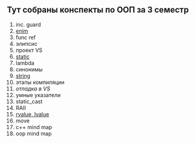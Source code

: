 ## Тут собраны конспекты по ООП за 3 семестр

1. inc. guard
2. [enim](https://github.com/fakokk/abstracts/blob/main/2_enum.md)
3. func ref
4. элипсис
5. проект VS
6. [static](https://github.com/fakokk/abstracts/blob/main/6_statiс.md)
7. lambda
8. синонимы
9. [string](https://github.com/fakokk/abstracts/blob/main/9_string.md)
10. этапы компиляции
11. *отладка в VS*
12. умные указатели
13. static_cast
14. RAII
15. [rvalue, lvalue](https://github.com/fakokk/abstracts/blob/main/15_rvalue_lvalue.md)
16. move
17. c++ mind map
18. oop mind map
